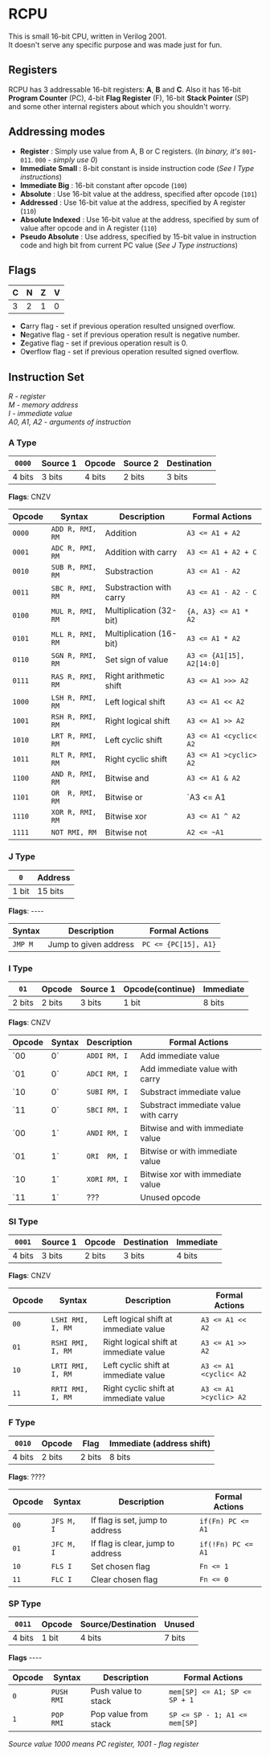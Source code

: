 # RCPU
This is small 16-bit CPU, written in Verilog 2001. <br>
It doesn't serve any specific purpose and was made just for fun.

## Registers
RCPU has 3 addressable 16-bit registers: **A**, **B** and **C**.
Also it has 16-bit **Program Counter** (PC), 4-bit **Flag Register** (F), 16-bit **Stack Pointer** (SP)
and some other internal registers about which you shouldn't worry.

## Addressing modes

- **Register** : Simply use value from A, B or C registers. (_In binary, it's_ `001`-`011`. `000` - _simply use 0_)
- **Immediate Small** : 8-bit constant is inside instruction code (_See I Type instructions_)
- **Immediate Big** : 16-bit constant after opcode (`100`)
- **Absolute** : Use 16-bit value at the address, specified after opcode (`101`)
- **Addressed** : Use 16-bit value at the address, specified by A register (`110`)
- **Absolute Indexed** : Use 16-bit value at the address, specified by sum of value after opcode and in A register (`110`)
- **Pseudo Absolute** : Use address, specified by 15-bit value in instruction code and high bit from current PC value
(_See J Type instructions_)

## Flags

| C | N | Z | V |
|---|---|---|---|
| 3 | 2 | 1 | 0 |

- **C**arry flag - set if previous operation resulted unsigned overflow.
- **N**egative flag - set if previous operation result is negative number.
- **Z**egative flag - set if previous operation result is 0.
- O**v**erflow flag - set if previous operation resulted signed overflow.

## Instruction Set
_R - register <br>
M - memory address <br>
I - immediate value <br>
A0, A1, A2 - arguments of instruction_ <br>

### A Type
| `0000` | Source 1 | Opcode | Source 2 | Destination |
|--------|----------|--------|----------|-------------|
| 4 bits | 3 bits   | 4 bits | 2 bits   | 3 bits      |
**Flags**: CNZV

Opcode |        Syntax    |     Description         | Formal Actions
-------|------------------|-------------------------|--------------------
`0000` | `ADD R, RMI, RM` | Addition                | `A3 <= A1 + A2`
`0001` | `ADC R, RMI, RM` | Addition with carry     | `A3 <= A1 + A2 + C`
`0010` | `SUB R, RMI, RM` | Substraction            | `A3 <= A1 - A2`
`0011` | `SBC R, RMI, RM` | Substraction with carry | `A3 <= A1 - A2 - C`
`0100` | `MUL R, RMI, RM` | Multiplication (32-bit) | `{A, A3} <= A1 * A2`
`0101` | `MLL R, RMI, RM` | Multiplication (16-bit) | `A3 <= A1 * A2`
`0110` | `SGN R, RMI, RM` | Set sign of value       | `A3 <= {A1[15], A2[14:0]`
`0111` | `RAS R, RMI, RM` | Right arithmetic shift  | `A3 <= A1 >>> A2`
`1000` | `LSH R, RMI, RM` | Left logical shift      | `A3 <= A1 << A2`
`1001` | `RSH R, RMI, RM` | Right logical shift     | `A3 <= A1 >> A2`
`1010` | `LRT R, RMI, RM` | Left cyclic shift       | `A3 <= A1 <cyclic< A2`
`1011` | `RLT R, RMI, RM` | Right cyclic shift      | `A3 <= A1 >cyclic> A2`
`1100` | `AND R, RMI, RM` | Bitwise and             | `A3 <= A1 & A2`
`1101` | `OR  R, RMI, RM` | Bitwise or              | `A3 <= A1 | A2`
`1110` | `XOR R, RMI, RM` | Bitwise xor             | `A3 <= A1 ^ A2`
`1111` | `NOT RMI, RM`    | Bitwise not             | `A2 <= ~A1`

### J Type
|  `0`  | Address |
|-------|---------|
| 1 bit | 15 bits |
**Flags**: ----

  Syntax  |     Description                | Formal Actions
----------|--------------------------------|--------------------
 `JMP M`  | Jump to given address          | `PC <= {PC[15], A1}`

### I Type
|  `01`  | Opcode | Source 1 | Opcode(continue) | Immediate |
|--------|--------|----------|------------------|-----------|
| 2 bits | 2 bits |  3 bits  | 1 bit            | 8 bits    |
**Flags**: CNZV

Opcode |     Syntax   |     Description                | Formal Actions
-------|--------------|--------------------------------------|--------------------
`00|0`  | `ADDI RM, I` | Add immediate value                  | `A1 <= A1 + A2`
`01|0`  | `ADCI RM, I` | Add immediate value with carry       | `A1 <= A1 + A2 + C`
`10|0`  | `SUBI RM, I` | Substract immediate value            | `A1 <= A1 - A2`
`11|0`  | `SBCI RM, I` | Substract immediate value with carry | `A1 <= A1 - A2 - C`
`00|1`  | `ANDI RM, I` | Bitwise and with immediate value     | `A1 <= A1 & A2`
`01|1`  | `ORI  RM, I` | Bitwise or with immediate value      | `A1 <= A1 | A2`
`10|1`  | `XORI RM, I` | Bitwise xor with immediate value     | `A1 <= A1 ^ A2`
`11|1`  | ???          | Unused opcode                        |

### SI Type
| `0001` | Source 1 | Opcode | Destination | Immediate |
|--------|----------|--------|-------------|-----------|
| 4 bits |  3 bits  | 2 bits |   3 bits    |   4 bits  |
**Flags**: CNZV

Opcode |     Syntax        |     Description                        | Formal Actions
-------|-------------------|----------------------------------------|--------------------
`00`   | `LSHI RMI, I, RM` | Left logical shift at immediate value  | `A3 <= A1 << A2`
`01`   | `RSHI RMI, I, RM` | Right logical shift at immediate value | `A3 <= A1 >> A2`
`10`   | `LRTI RMI, I, RM` | Left cyclic shift at immediate value   | `A3 <= A1 <cyclic< A2`
`11`   | `RRTI RMI, I, RM` | Right cyclic shift at immediate value  | `A3 <= A1 >cyclic> A2`

### F Type
| `0010` | Opcode |  Flag  | Immediate (address shift) |
|--------|--------|--------|---------------------------|
| 4 bits | 2 bits | 2 bits |          8 bits           |
**Flags**: ????

Opcode |   Syntax     |     Description                                     | Formal Actions
-------|--------------|-----------------------------------------------------|--------------------
`00`   | `JFS M, I`   | If flag is set, jump to address   | `if(Fn) PC <= A1`
`01`   | `JFC M, I`   | If flag is clear, jump to address | `if(!Fn) PC <= A1`
`10`   | `FLS I`      | Set chosen flag                   | `Fn <= 1`
`11`   | `FLC I`      | Clear chosen flag                 | `Fn <= 0`

### SP Type
| `0011` | Opcode | Source/Destination | Unused |
|--------|--------|--------------------|--------|
| 4 bits |  1 bit | 4 bits             | 7 bits |
**Flags** ----

Opcode |   Syntax     |     Description      | Formal Actions
-------|--------------|----------------------|--------------------
`0`    | `PUSH RMI`   | Push value to stack  | `mem[SP] <= A1; SP <= SP + 1`
`1`    | `POP  RMI`   | Pop value from stack | `SP <= SP - 1; A1 <= mem[SP]`

_Source value 1000 means PC register, 1001 - flag register_
